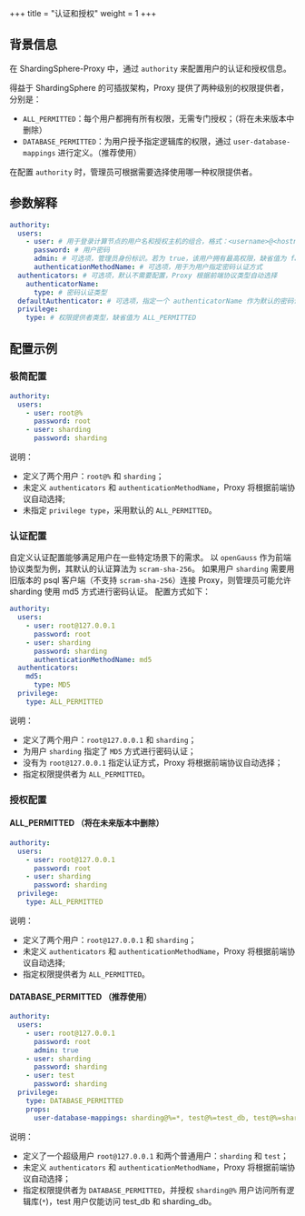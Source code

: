 +++
title = "认证和授权"
weight = 1
+++

## 背景信息

在 ShardingSphere-Proxy 中，通过 `authority` 来配置用户的认证和授权信息。

得益于 ShardingSphere 的可插拔架构，Proxy 提供了两种级别的权限提供者，分别是：

- `ALL_PERMITTED`：每个用户都拥有所有权限，无需专门授权；（将在未来版本中删除）
- `DATABASE_PERMITTED`：为用户授予指定逻辑库的权限，通过 `user-database-mappings` 进行定义。（推荐使用）

在配置 `authority` 时，管理员可根据需要选择使用哪一种权限提供者。

## 参数解释

```yaml
authority:
  users:
    - user: # 用于登录计算节点的用户名和授权主机的组合，格式：<username>@<hostname>，hostname 为 % 或空字符串表示不限制授权主机，username 和 hostname 大小写不敏感
      password: # 用户密码
      admin: # 可选项，管理员身份标识。若为 true，该用户拥有最高权限，缺省值为 false
      authenticationMethodName: # 可选项，用于为用户指定密码认证方式
  authenticators: # 可选项，默认不需要配置，Proxy 根据前端协议类型自动选择
    authenticatorName:
      type: # 密码认证类型
  defaultAuthenticator: # 可选项，指定一个 authenticatorName 作为默认的密码认证方式
  privilege:
    type: # 权限提供者类型，缺省值为 ALL_PERMITTED
```

## 配置示例

### 极简配置

```yaml
authority:
  users:
    - user: root@%
      password: root
    - user: sharding
      password: sharding
```

说明：
- 定义了两个用户：`root@%` 和 `sharding`；
- 未定义 `authenticators` 和 `authenticationMethodName`，Proxy 将根据前端协议自动选择;
- 未指定 `privilege type`，采用默认的 `ALL_PERMITTED`。

### 认证配置

自定义认证配置能够满足用户在一些特定场景下的需求。
以 `openGauss` 作为前端协议类型为例，其默认的认证算法为 `scram-sha-256`。
如果用户 `sharding` 需要用旧版本的 psql 客户端（不支持 `scram-sha-256`）连接 Proxy，则管理员可能允许 sharding 使用 md5 方式进行密码认证。
配置方式如下：

```yaml
authority:
  users:
    - user: root@127.0.0.1
      password: root
    - user: sharding
      password: sharding
      authenticationMethodName: md5
  authenticators:
    md5:
      type: MD5
  privilege:
    type: ALL_PERMITTED
```

说明：
- 定义了两个用户：`root@127.0.0.1` 和 `sharding`；
- 为用户 `sharding` 指定了 `MD5` 方式进行密码认证；
- 没有为 `root@127.0.0.1` 指定认证方式，Proxy 将根据前端协议自动选择；
- 指定权限提供者为 `ALL_PERMITTED`。

### 授权配置

#### ALL_PERMITTED （将在未来版本中删除）

```yaml
authority:
  users:
    - user: root@127.0.0.1
      password: root
    - user: sharding
      password: sharding
  privilege:
    type: ALL_PERMITTED
```

说明：
- 定义了两个用户：`root@127.0.0.1` 和 `sharding`；
- 未定义 `authenticators` 和 `authenticationMethodName`，Proxy 将根据前端协议自动选择;
- 指定权限提供者为 `ALL_PERMITTED`。

#### DATABASE_PERMITTED （推荐使用）

```yaml
authority:
  users:
    - user: root@127.0.0.1
      password: root
      admin: true
    - user: sharding
      password: sharding
    - user: test
      password: sharding
  privilege:
    type: DATABASE_PERMITTED
    props:
      user-database-mappings: sharding@%=*, test@%=test_db, test@%=sharding_db
```

说明：
- 定义了一个超级用户 `root@127.0.0.1` 和两个普通用户：`sharding` 和 `test`；
- 未定义 `authenticators` 和 `authenticationMethodName`，Proxy 将根据前端协议自动选择；
- 指定权限提供者为 `DATABASE_PERMITTED`，并授权 `sharding@%` 用户访问所有逻辑库(`*`)，test 用户仅能访问 test_db 和 sharding_db。
